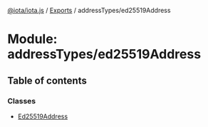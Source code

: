 [@iota/iota.js](../README.md) / [Exports](../modules.md) / addressTypes/ed25519Address

# Module: addressTypes/ed25519Address

## Table of contents

### Classes

- [Ed25519Address](../classes/addresstypes_ed25519address.ed25519address.md)
